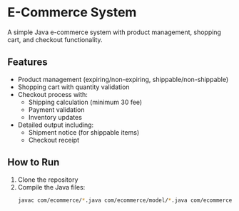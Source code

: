 # E-Commerce System

A simple Java e-commerce system with product management, shopping cart, and checkout functionality.

## Features

- Product management (expiring/non-expiring, shippable/non-shippable)
- Shopping cart with quantity validation
- Checkout process with:
  - Shipping calculation (minimum 30 fee)
  - Payment validation
  - Inventory updates
- Detailed output including:
  - Shipment notice (for shippable items)
  - Checkout receipt

## How to Run

1. Clone the repository
2. Compile the Java files:
   ```bash
   javac com/ecommerce/*.java com/ecommerce/model/*.java com/ecommerce/service/*.java
